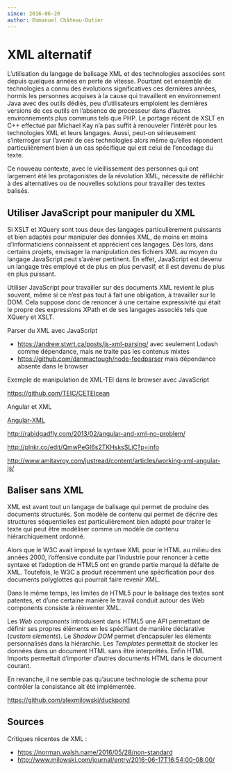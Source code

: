 ```yaml
---
since: 2016-06-20
author: Emmanuel Château-Dutier
---
```

# XML alternatif

L’utilisation du langage de balisage XML et des technologies associées sont depuis quelques années en perte de vitesse. Pourtant cet ensemble de technologies a connu des évolutions significatives ces dernières années, hormis les personnes acquises à la cause qui travaillent en environnement Java avec des outils dédiés, peu d’utilisateurs emploient les dernières versions de ces outils en l’absence de processeur dans d’autres environnements plus communs tels que PHP. Le portage récent de XSLT en C++ effectué par Michael Kay n’a pas suffit à renouveler l’intérêt pour les technologies XML et leurs langages. Aussi, peut-on sérieusement s’interroger sur l’avenir de ces technologies alors même qu’elles répondent particulièrement bien à un cas spécifique qui est celui de l’encodage du texte.

Ce nouveau contexte, avec le vieillissement des personnes qui ont largement été les protagonistes de la révolution XML, nécessite de réfléchir à des alternatives ou de nouvelles solutions pour travailler des textes balisés.

## Utiliser JavaScript pour manipuler du XML

Si XSLT et XQuery sont tous deux des langages particulièrement puissants et bien adaptés pour manipuler des données XML, de moins en moins d’informaticiens connaissent et apprécient ces langages. Dès lors, dans certains projets, envisager la manipulation des fichiers XML au moyen du langage JavaScript peut s’avérer pertinent. En effet, JavaScript est devenu un langage très employé et de plus en plus pervasif, et il est devenu de plus en plus puissant.

Utiliser JavaScript pour travailler sur des documents XML revient le plus souvent, même si ce n’est pas tout à fait une obligation, à travailler sur le DOM. Cela suppose donc de renoncer à une certaine expressivité qui était le propre des expressions XPath et de ses langages associés tels que XQuery et XSLT.

Parser du XML avec JavaScript

- https://andrew.stwrt.ca/posts/js-xml-parsing/ avec seulement Lodash comme dépendance, mais ne traite pas les contenus mixtes
- https://github.com/danmactough/node-feedparser mais dépendance absente dans le browser

Exemple de manipulation de XML-TEI dans le browser avec JavaScript

https://github.com/TEIC/CETEIcean

Angular et XML

[Angular-XML](https://github.com/johngeorgewright/angular-xml)

http://rabidgadfly.com/2013/02/angular-and-xml-no-problem/

http://plnkr.co/edit/QmwPeGI6s2TKHsksSLiC?p=info

http://www.amitavroy.com/justread/content/articles/working-xml-angular-js/


## Baliser sans XML

XML est avant tout un langage de balisage qui permet de produire des documents structurés. Son modèle de contenu qui permet de décrire des structures séquentielles est particulièrement bien adapté pour traiter le texte qui peut être modéliser comme un modèle de contenu hiérarchiquement ordonné.

Alors que le W3C avait imposé la syntaxe XML pour le HTML au milieu des années 2000, l’offensive conduite par l’industrie pour renoncer à cette syntaxe et l’adoption de HTML5 ont en grande partie marqué la défaite de XML. Toutefois, le W3C a produit récemment une spécification pour des documents polyglottes qui pourrait faire revenir XML.

Dans le même temps, les limites de HTML5 pour le balisage des textes sont patentes, et d’une certaine manière le travail conduit autour des Web components consiste à réinventer XML.

Les _Web components_ introduisent dans HTML5 une API permettant de définir ses propres éléments en les spécifiant de manière déclarative (*custom elements*). Le *Shadow DOM* permet d’encapsuler les éléments personnalisés dans la hiérarchie. Les *Templates* permettait de stocker les données dans un document HTML sans être interprétés. Enfin HTML Imports permettait d’importer d’autres documents HTML dans le document courant.

En revanche, il ne semble pas qu’aucune technologie de schema pour contrôler la consistance ait été implémentée.

https://github.com/alexmilowski/duckpond

## Sources

Critiques récentes de XML :

- https://norman.walsh.name/2016/05/28/non-standard
- http://www.milowski.com/journal/entry/2016-06-17T16:54:00-08:00/
